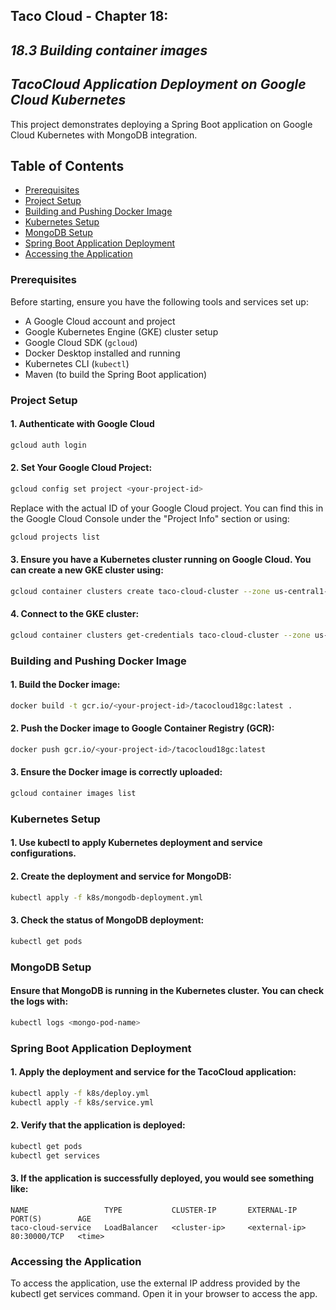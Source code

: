 ## Taco Cloud - Chapter 18:
## *18.3 Building container images*

## *TacoCloud Application Deployment on Google Cloud Kubernetes*

This project demonstrates deploying a Spring Boot application on Google Cloud Kubernetes with MongoDB integration.

## Table of Contents

- [Prerequisites](#prerequisites)
- [Project Setup](#project-setup)
- [Building and Pushing Docker Image](#building-and-pushing-docker-image)
- [Kubernetes Setup](#kubernetes-setup)
- [MongoDB Setup](#mongodb-setup)
- [Spring Boot Application Deployment](#spring-boot-application-deployment)
- [Accessing the Application](#accessing-the-application)

### Prerequisites

Before starting, ensure you have the following tools and services set up:

- A Google Cloud account and project
- Google Kubernetes Engine (GKE) cluster setup
- Google Cloud SDK (`gcloud`)
- Docker Desktop installed and running
- Kubernetes CLI (`kubectl`)
- Maven (to build the Spring Boot application)

### Project Setup

#### 1. Authenticate with Google Cloud
```bash
gcloud auth login
```

#### 2. Set Your Google Cloud Project:
```bash
gcloud config set project <your-project-id>
```
Replace <your-project-id> with the actual ID of your Google Cloud project. 
You can find this in the Google Cloud Console under the "Project Info" section or using:
```bash
gcloud projects list
```

#### 3. Ensure you have a Kubernetes cluster running on Google Cloud. You can create a new GKE cluster using:
```bash
gcloud container clusters create taco-cloud-cluster --zone us-central1-a
```
#### 4. Connect to the GKE cluster: 
```bash
gcloud container clusters get-credentials taco-cloud-cluster --zone us-central1-a --project <your-project-id>
```
### Building and Pushing Docker Image

#### 1. Build the Docker image:
```bash
docker build -t gcr.io/<your-project-id>/tacocloud18gc:latest .
```

#### 2. Push the Docker image to Google Container Registry (GCR):
```bash
docker push gcr.io/<your-project-id>/tacocloud18gc:latest
```

#### 3. Ensure the Docker image is correctly uploaded:
```bash
gcloud container images list
```

### Kubernetes Setup

#### 1. Use kubectl to apply Kubernetes deployment and service configurations.

#### 2. Create the deployment and service for MongoDB:
```bash
kubectl apply -f k8s/mongodb-deployment.yml
```
#### 3. Check the status of MongoDB deployment:
```bash
kubectl get pods
```

### MongoDB Setup

#### Ensure that MongoDB is running in the Kubernetes cluster. You can check the logs with:
```bash
kubectl logs <mongo-pod-name>
```

### Spring Boot Application Deployment

#### 1. Apply the deployment and service for the TacoCloud application:
```bash
kubectl apply -f k8s/deploy.yml
kubectl apply -f k8s/service.yml
```
#### 2. Verify that the application is deployed:
```bash
kubectl get pods
kubectl get services
```
#### 3. If the application is successfully deployed, you would see something like:
```
NAME                 TYPE           CLUSTER-IP       EXTERNAL-IP     PORT(S)        AGE
taco-cloud-service   LoadBalancer   <cluster-ip>     <external-ip>   80:30000/TCP   <time>
```

### Accessing the Application

To access the application, use the external IP address provided by the kubectl get services command. 
Open it in your browser to access the app.

